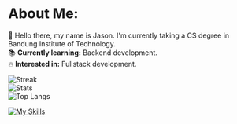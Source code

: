 # About Me:
👋 Hello there, my name is Jason. I'm currently taking a CS degree in Bandung Institute of Technology. <br/>
📚 **Currently learning:** Backend development. <br/>
🔥 **Interested in:** Fullstack development. <br/>

![Streak](https://github-readme-streak-stats.herokuapp.com?user=JSNDWRD&theme=transparent&hide_border=true) <br/>
![Stats](https://jsndwrd-github-readme-stats.vercel.app/api?username=JSNDWRD&count_private=true&theme=transparent&show_icons=true&hide_border=true) <br/>
![Top Langs](https://jsndwrd-github-readme-stats.vercel.app/api/top-langs/?username=JSNDWRD&theme=transparent&size_weight=0.5&count_weight=0.5&layout=compact&hide_border=true) <br/>

[![My Skills](https://skillicons.dev/icons?i=c,cpp,py,javascript,ts,nodejs,react,nextjs,vite,html,css,tailwind,bootstrap,mongodb,postgresql,supabase,git,github,npm,pnpm,nginx,prisma,express,vercel&theme=dark&perline=12)](https://skill-icons-builder.vercel.app/)
